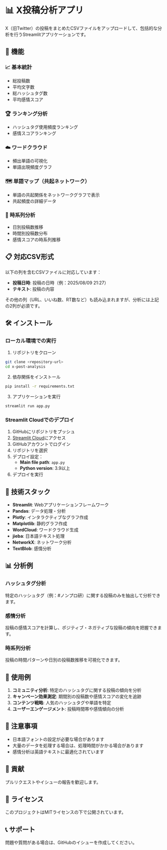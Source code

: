 # 📊 X投稿分析アプリ

X（旧Twitter）の投稿をまとめたCSVファイルをアップロードして、包括的な分析を行うStreamlitアプリケーションです。

## 🚀 機能

### 📈 基本統計
- 総投稿数
- 平均文字数
- 総ハッシュタグ数
- 平均感情スコア

### 🏆 ランキング分析
- ハッシュタグ使用頻度ランキング
- 感情スコアランキング

### ☁️ ワードクラウド
- 頻出単語の可視化
- 単語出現頻度グラフ

### 🗺️ 単語マップ（共起ネットワーク）
- 単語の共起関係をネットワークグラフで表示
- 共起頻度の詳細データ

### 📅 時系列分析
- 日別投稿数推移
- 時間別投稿数分布
- 感情スコアの時系列推移

## 📋 対応CSV形式

以下の列を含むCSVファイルに対応しています：

- **投稿日時**: 投稿の日時（例：2025/08/09 21:27）
- **テキスト**: 投稿の内容

その他の列（URL、いいね数、RT数など）も読み込まれますが、分析には上記の2列が必須です。

## 🛠️ インストール

### ローカル環境での実行

1. リポジトリをクローン
```bash
git clone <repository-url>
cd x-post-analysis
```

2. 依存関係をインストール
```bash
pip install -r requirements.txt
```

3. アプリケーションを実行
```bash
streamlit run app.py
```

### Streamlit Cloudでのデプロイ

1. GitHubにリポジトリをプッシュ
2. [Streamlit Cloud](https://share.streamlit.io/)にアクセス
3. GitHubアカウントでログイン
4. リポジトリを選択
5. デプロイ設定：
   - **Main file path**: `app.py`
   - **Python version**: 3.9以上
6. デプロイを実行

## 🔧 技術スタック

- **Streamlit**: Webアプリケーションフレームワーク
- **Pandas**: データ処理・分析
- **Plotly**: インタラクティブなグラフ作成
- **Matplotlib**: 静的グラフ作成
- **WordCloud**: ワードクラウド生成
- **jieba**: 日本語テキスト処理
- **NetworkX**: ネットワーク分析
- **TextBlob**: 感情分析

## 📊 分析例

### ハッシュタグ分析
特定のハッシュタグ（例：#ノンプロ研）に関する投稿のみを抽出して分析できます。

### 感情分析
投稿の感情スコアを計算し、ポジティブ・ネガティブな投稿の傾向を把握できます。

### 時系列分析
投稿の時間パターンや日別の投稿数推移を可視化できます。

## 🎯 使用例

1. **コミュニティ分析**: 特定のハッシュタグに関する投稿の傾向を分析
2. **キャンペーン効果測定**: 期間別の投稿数や感情スコアの変化を追跡
3. **コンテンツ戦略**: 人気のハッシュタグや単語を特定
4. **ユーザーエンゲージメント**: 投稿時間帯や感情傾向の分析

## 📝 注意事項

- 日本語フォントの設定が必要な場合があります
- 大量のデータを処理する場合は、処理時間がかかる場合があります
- 感情分析は英語テキストに最適化されています

## 🤝 貢献

プルリクエストやイシューの報告を歓迎します。

## 📄 ライセンス

このプロジェクトはMITライセンスの下で公開されています。

## 📞 サポート

問題や質問がある場合は、GitHubのイシューを作成してください。
